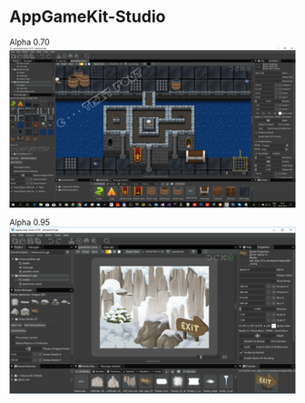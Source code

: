 # AppGameKit-Studio

Alpha 0.70
![AppGameKit-Studio 0.70](readme/studio-070.jpg)

Alpha 0.95
![AppGameKit-Studio 0.95](readme/Studio095.png)

